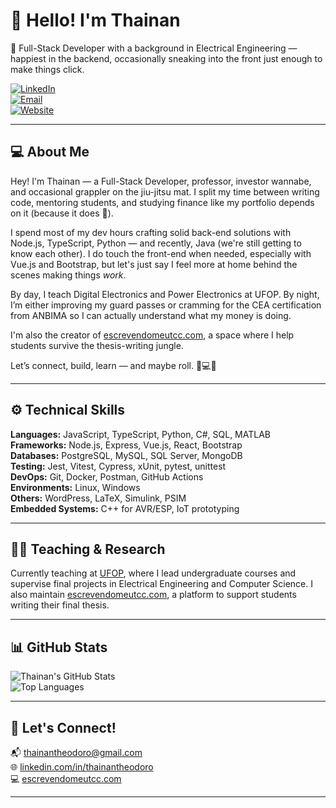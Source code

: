 # 👋 Hello! I'm Thainan

🎯 Full-Stack Developer with a background in Electrical Engineering — happiest in the backend, occasionally sneaking into the front just enough to make things click.


[![LinkedIn](https://img.shields.io/badge/-LinkedIn-blue?logo=linkedin&style=flat-square)](https://www.linkedin.com/in/thainantheodoro)  
[![Email](https://img.shields.io/badge/-Email-red?logo=gmail&style=flat-square)](mailto:thainantheodoro@gmail.com)  
[![Website](https://img.shields.io/badge/-escrevendomeutcc.com-black?style=flat-square)](https://escrevendomeutcc.com)

---

## 💻 About Me

Hey! I'm Thainan — a Full-Stack Developer, professor, investor wannabe, and occasional grappler on the jiu-jitsu mat. I split my time between writing code, mentoring students, and studying finance like my portfolio depends on it (because it does 🤑).

I spend most of my dev hours crafting solid back-end solutions with Node.js, TypeScript, Python — and recently, Java (we're still getting to know each other). I do touch the front-end when needed, especially with Vue.js and Bootstrap, but let's just say I feel more at home behind the scenes making things *work*.

By day, I teach Digital Electronics and Power Electronics at UFOP. By night, I’m either improving my guard passes or cramming for the CEA certification from ANBIMA so I can actually understand what my money is doing.

I'm also the creator of [escrevendomeutcc.com](https://escrevendomeutcc.com), a space where I help students survive the thesis-writing jungle.

Let’s connect, build, learn — and maybe roll. 🤝💻🥋


---

## ⚙️ Technical Skills

**Languages:** JavaScript, TypeScript, Python, C#, SQL, MATLAB  
**Frameworks:** Node.js, Express, Vue.js, React, Bootstrap  
**Databases:** PostgreSQL, MySQL, SQL Server, MongoDB  
**Testing:** Jest, Vitest, Cypress, xUnit, pytest, unittest  
**DevOps:** Git, Docker, Postman, GitHub Actions  
**Environments:** Linux, Windows  
**Others:** WordPress, LaTeX, Simulink, PSIM  
**Embedded Systems:** C++ for AVR/ESP, IoT prototyping

---

## 🧑‍🏫 Teaching & Research

Currently teaching at [UFOP](https://ufop.br), where I lead undergraduate courses and supervise final projects in Electrical Engineering and Computer Science. I also maintain [escrevendomeutcc.com](https://escrevendomeutcc.com), a platform to support students writing their final thesis.

---

## 📊 GitHub Stats

![Thainan's GitHub Stats](https://github-readme-stats.vercel.app/api?username=ThainanST&show_icons=true&theme=highcontrast&rank_icon=percentile)  
![Top Languages](https://github-readme-stats.vercel.app/api/top-langs/?username=ThainanST&layout=compact&theme=highcontrast)

---

## 🤝 Let's Connect!

📬 thainantheodoro@gmail.com  
🌐 [linkedin.com/in/thainantheodoro](https://www.linkedin.com/in/thainantheodoro)  
💻 [escrevendomeutcc.com](https://escrevendomeutcc.com)

---
